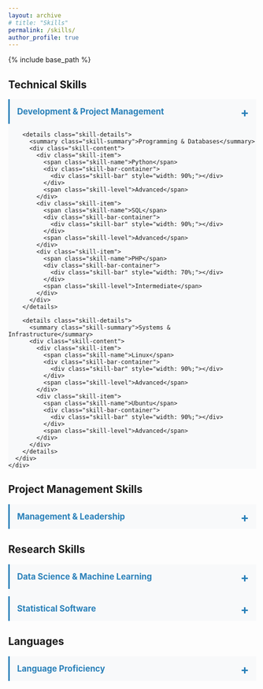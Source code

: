 ```yaml
---
layout: archive
# title: "Skills"
permalink: /skills/
author_profile: true
---
```


{% include base_path %}

<div class="grid__wrapper">
  <!-- Technical Skills -->
  <div class="archive__item">
    <h2 class="archive__item-title">Technical Skills</h2>
    <div class="archive__item-excerpt">
      <div class="skills-section">
        <details class="skill-details">
          <summary class="skill-summary">Development & Project Management</summary>
          <div class="skill-content">
            <div class="skill-item">
              <span class="skill-name">Scrum</span>
              <div class="skill-bar-container">
                <div class="skill-bar" style="width: 90%;"></div>
              </div>
              <span class="skill-level">Advanced</span>
            </div>
            <div class="skill-item">
              <span class="skill-name">SDLC</span>
              <div class="skill-bar-container">
                <div class="skill-bar" style="width: 90%;"></div>
              </div>
              <span class="skill-level">Advanced</span>
            </div>
          </div>
        </details>

        <details class="skill-details">
          <summary class="skill-summary">Programming & Databases</summary>
          <div class="skill-content">
            <div class="skill-item">
              <span class="skill-name">Python</span>
              <div class="skill-bar-container">
                <div class="skill-bar" style="width: 90%;"></div>
              </div>
              <span class="skill-level">Advanced</span>
            </div>
            <div class="skill-item">
              <span class="skill-name">SQL</span>
              <div class="skill-bar-container">
                <div class="skill-bar" style="width: 90%;"></div>
              </div>
              <span class="skill-level">Advanced</span>
            </div>
            <div class="skill-item">
              <span class="skill-name">PHP</span>
              <div class="skill-bar-container">
                <div class="skill-bar" style="width: 70%;"></div>
              </div>
              <span class="skill-level">Intermediate</span>
            </div>
          </div>
        </details>

        <details class="skill-details">
          <summary class="skill-summary">Systems & Infrastructure</summary>
          <div class="skill-content">
            <div class="skill-item">
              <span class="skill-name">Linux</span>
              <div class="skill-bar-container">
                <div class="skill-bar" style="width: 90%;"></div>
              </div>
              <span class="skill-level">Advanced</span>
            </div>
            <div class="skill-item">
              <span class="skill-name">Ubuntu</span>
              <div class="skill-bar-container">
                <div class="skill-bar" style="width: 90%;"></div>
              </div>
              <span class="skill-level">Advanced</span>
            </div>
          </div>
        </details>
      </div>
    </div>
  </div>

  <!-- Project Management Skills -->
  <div class="archive__item">
    <h2 class="archive__item-title">Project Management Skills</h2>
    <div class="archive__item-excerpt">
      <div class="skills-section">
        <details class="skill-details">
          <summary class="skill-summary">Management & Leadership</summary>
          <div class="skill-content">
            <div class="skill-item">
              <span class="skill-name">TEN Knowledge areas of PMBOK guide</span>
              <div class="skill-bar-container">
                <div class="skill-bar" style="width: 90%;"></div>
              </div>
              <span class="skill-level">Advanced</span>
            </div>
          </div>
        </details>
      </div>
    </div>
  </div>

  <!-- Research Skills -->
  <div class="archive__item">
    <h2 class="archive__item-title">Research Skills</h2>
    <div class="archive__item-excerpt">
      <div class="skills-section">
        <details class="skill-details">
          <summary class="skill-summary">Data Science & Machine Learning</summary>
          <div class="skill-content">
            <div class="skill-item">
              <span class="skill-name">Python</span>
              <div class="skill-bar-container">
                <div class="skill-bar" style="width: 90%;"></div>
              </div>
              <span class="skill-level">Advanced</span>
            </div>
            <div class="skill-item">
              <span class="skill-name">Pandas</span>
              <div class="skill-bar-container">
                <div class="skill-bar" style="width: 90%;"></div>
              </div>
              <span class="skill-level">Advanced</span>
            </div>
            <div class="skill-item">
              <span class="skill-name">Numpy</span>
              <div class="skill-bar-container">
                <div class="skill-bar" style="width: 90%;"></div>
              </div>
              <span class="skill-level">Advanced</span>
            </div>
            <div class="skill-item">
              <span class="skill-name">Scikit-learn</span>
              <div class="skill-bar-container">
                <div class="skill-bar" style="width: 90%;"></div>
              </div>
              <span class="skill-level">Advanced</span>
            </div>
            <div class="skill-item">
              <span class="skill-name">Deep learning models</span>
              <div class="skill-bar-container">
                <div class="skill-bar" style="width: 90%;"></div>
              </div>
              <span class="skill-level">Advanced</span>
            </div>
            <div class="skill-item">
              <span class="skill-name">Google Colab</span>
              <div class="skill-bar-container">
                <div class="skill-bar" style="width: 90%;"></div>
              </div>
              <span class="skill-level">Advanced</span>
            </div>
          </div>
        </details>
        <details class="skill-details">
          <summary class="skill-summary">Statistical Software</summary>
          <div class="skill-content">
            <div class="skill-item">
              <span class="skill-name">STATA</span>
              <div class="skill-bar-container">
                <div class="skill-bar" style="width: 50%;"></div>
              </div>
              <span class="skill-level">Intermediate</span>
            </div>
            <div class="skill-item">
              <span class="skill-name">SPSS</span>
              <div class="skill-bar-container">
                <div class="skill-bar" style="width: 50%;"></div>
              </div>
              <span class="skill-level">Intermediate</span>
            </div>
          </div>
        </details>
      </div>
    </div>
  </div>

  <!-- Languages -->
  <div class="archive__item">
    <h2 class="archive__item-title">Languages</h2>
    <div class="archive__item-excerpt">
      <div class="skills-section">
        <details class="skill-details">
          <summary class="skill-summary">Language Proficiency</summary>
          <div class="skill-content">
            <div class="skill-item">
              <span class="skill-name">English</span>
              <div class="skill-bar-container">
                <div class="skill-bar" style="width: 95%;"></div>
              </div>
              <span class="skill-level">Fluent</span>
            </div>
            <div class="skill-item">
              <span class="skill-name">Amharic</span>
              <div class="skill-bar-container">
                <div class="skill-bar" style="width: 100%;"></div>
              </div>
              <span class="skill-level">Native</span>
            </div>
            <div class="skill-item">
              <span class="skill-name">Afaan Oromo</span>
              <div class="skill-bar-container">
                <div class="skill-bar" style="width: 100%;"></div>
              </div>
              <span class="skill-level">Native</span>
            </div>
          </div>
        </details>
      </div>
    </div>
  </div>
</div>

<style>
.skills-section {
  margin-bottom: 20px;
  background-color: #f8f9fa;
}

.skill-details {
  width: 100%;
  margin-bottom: 15px;
}

.skill-summary {
  padding: 15px;
  cursor: pointer;
  font-weight: bold;
  color: #2980b9;
  border-left: 3px solid #2980b9;
  background-color: #f8f9fa;
  transition: all 0.3s ease;
  font-size: 1.2em;
}

.skill-summary:hover {
  background-color: #eef2f5;
}

.skill-content {
  padding: 15px;
  border-left: 3px solid #2980b9;
  margin-top: 2px;
}

.skill-item {
  display: flex;
  align-items: center;
  margin-bottom: 15px;
}

.skill-name {
  flex-basis: 200px;
  margin-right: 15px;
  font-size: 1em;
}

.skill-bar-container {
  flex-grow: 1;
  background-color: #f0f0f0;
  border-radius: 5px;
  height: 10px;
  overflow: hidden;
}

.skill-bar {
  background-color: #2980b9;
  height: 100%;
  border-radius: 5px;
}

.skill-level {
  margin-left: 15px;
  min-width: 100px;
  color: #666;
  font-size: 1em;
}

/* Remove default details marker */
.skill-details > summary {
  list-style: none;
}

.skill-details > summary::-webkit-details-marker {
  display: none;
}

/* Add custom expand/collapse indicator */
.skill-details > summary::after {
  content: '+';
  float: right;
  font-size: 1.5em;
  line-height: 1;
  color: #2980b9;
}

.skill-details[open] > summary::after {
  content: '−';
}

/* Responsive adjustments */
@media (max-width: 768px) {
  .skill-summary {
    font-size: 1.1em;
  }

  .skill-name,
  .skill-level {
    font-size: 0.95em;
  }

  .skill-name {
     flex-basis: 150px;
  }
}
</style>